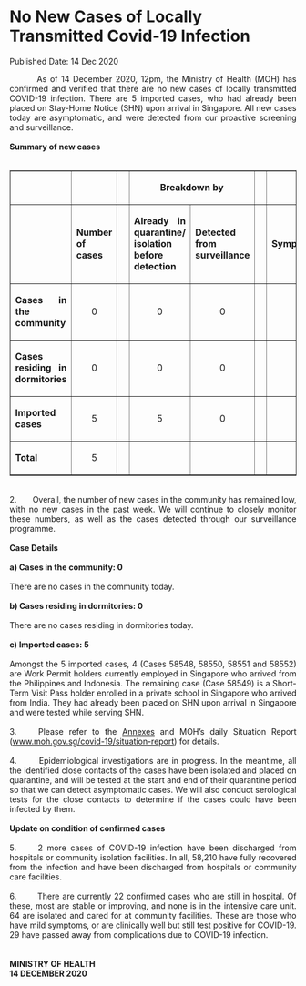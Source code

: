 <html>
    <meta http-equiv="Content-Type" content="text/html; charset=utf-8"/>
    <meta charset="utf-8"/>
    <title>No New Cases of Locally Transmitted Covid-19 Infection</title>
    <body><h1>No New Cases of Locally Transmitted Covid-19 Infection</h1>
    <p>Published Date: 14 Dec 2020</p> <p style="text-align: justify;">&nbsp; &nbsp; &nbsp; &nbsp; As of 14 December 2020, 12pm, the Ministry of Health (MOH) has confirmed and verified that there are no new cases of locally transmitted COVID-19 infection. There are 5 imported cases, who had already been placed on Stay-Home Notice (SHN) upon arrival in Singapore. All new cases today are asymptomatic, and were detected from our proactive screening and surveillance.&nbsp;&nbsp;<br><br><strong>Summary of new cases<br></strong><br></p><table border="1" cellspacing="0" cellpadding="0" width="0"> <tbody><tr> <td width="129" style="text-align: justify;"> <p align="right">&nbsp;</p> </td> <td width="60" style="text-align: justify;"> <p>&nbsp;</p> </td> <td width="16" valign="top" style="text-align: justify;"> <p>&nbsp;</p> </td> <td width="192" colspan="2" style="text-align: justify;"> <p align="center"><strong>Breakdown by</strong></p> </td> <td width="16" valign="top" style="text-align: justify;"> <p>&nbsp;</p> </td> <td width="192" colspan="2" style="text-align: justify;"> <p align="center"><strong>Breakdown by</strong></p> </td> </tr> <tr> <td width="129" style="text-align: justify;"> <p align="right">&nbsp;</p> </td> <td width="60" style="text-align: justify;"> <p><strong>Number of cases</strong></p> </td> <td width="16" valign="top" style="text-align: justify;"> <p>&nbsp;</p> </td> <td width="96" style="text-align: justify;"> <p><strong>Already in quarantine/ isolation before detection</strong></p> </td> <td width="96" style="text-align: justify;"> <p><strong>Detected from surveillance</strong></p> </td> <td width="16" valign="top" style="text-align: justify;"> <p>&nbsp;</p> </td> <td width="96" style="text-align: justify;"> <p><strong>Symptomatic</strong></p> </td> <td width="96" style="text-align: justify;"> <p><strong>Asymptomatic</strong></p> </td> </tr> <tr> <td width="129" style="text-align: justify;"> <p><strong>Cases in the community</strong></p> </td> <td width="60" style="text-align: justify;"> <p align="center">0</p> </td> <td width="16" valign="top" style="text-align: justify;"> <p align="center">&nbsp;</p> </td> <td width="96" style="text-align: justify;"> <p align="center">0</p> </td> <td width="96" style="text-align: justify;"> <p align="center">0</p> </td> <td width="16" valign="top" style="text-align: justify;"> <p align="center">&nbsp;</p> </td> <td width="96" style="text-align: justify;"> <p align="center">0</p> </td> <td width="96" style="text-align: justify;"> <p align="center">0</p> </td> </tr> <tr> <td width="129" style="text-align: justify;"> <p><strong>Cases residing in dormitories</strong></p> </td> <td width="60" style="text-align: justify;"> <p align="center">0</p> </td> <td width="16" valign="top" style="text-align: justify;"> <p align="center">&nbsp;</p> </td> <td width="96" style="text-align: justify;"> <p align="center">0</p> </td> <td width="96" style="text-align: justify;"> <p align="center">0</p> </td> <td width="16" valign="top" style="text-align: justify;"> <p align="center">&nbsp;</p> </td> <td width="96" style="text-align: justify;"> <p align="center">0</p> </td> <td width="96" style="text-align: justify;"> <p align="center">0</p> </td> </tr> <tr> <td width="129" style="text-align: justify;"> <p><strong>Imported cases</strong></p> </td> <td width="60" style="text-align: justify;"> <p align="center">5</p> </td> <td width="16" valign="top" style="text-align: justify;"> <p align="center">&nbsp;</p> </td> <td width="96" style="text-align: justify;"> <p align="center">5</p> </td> <td width="96" style="text-align: justify;"> <p align="center">0</p> </td> <td width="16" valign="top" style="text-align: justify;"> <p align="center">&nbsp;</p> </td> <td width="96" style="text-align: justify;"> <p align="center">0</p> </td> <td width="96" style="text-align: justify;"> <p align="center">5</p> </td> </tr> <tr> <td width="129" style="text-align: justify;"> <p><strong>Total</strong></p> </td> <td width="60" style="text-align: justify;"> <p align="center">5</p> </td> <td width="16" valign="top" style="text-align: justify;"> <p align="center">&nbsp;</p> </td> <td width="96" style="text-align: justify;"> <p align="center">&nbsp;</p> </td> <td width="96" style="text-align: justify;"> <p align="center">&nbsp;</p> </td> <td width="16" valign="top" style="text-align: justify;"> <p align="center">&nbsp;</p> </td> <td width="96" style="text-align: justify;"> <p align="center">&nbsp;</p> </td> <td width="96" style="text-align: justify;"> <p align="center">&nbsp;</p> </td> </tr> </tbody></table><p style="text-align: justify;"><br>2.&nbsp; &nbsp; &nbsp; &nbsp;Overall, the number of new cases in the community has remained low, with no new cases in the past week. We will continue to closely monitor these numbers, as well as the cases detected through our surveillance programme.<br><br><strong>Case Details</strong><br><br><strong>a) Cases in the community: 0</strong><br><br>There are no cases in the community today.<br><br><strong>b) Cases residing in dormitories: 0</strong><br><br>There are no cases residing in dormitories today.&nbsp;<br><br><strong>c) Imported cases: 5</strong><br><br>Amongst the 5 imported cases, 4 (Cases 58548, 58550, 58551 and 58552) are Work Permit holders currently employed in Singapore who arrived from the Philippines and Indonesia. The remaining case (Case 58549) is a Short-Term Visit Pass holder enrolled in a private school in Singapore who arrived from India. They had already been placed on SHN upon arrival in Singapore and were tested while serving SHN.<br><br>3.&nbsp; &nbsp; Please refer to the <a href="/docs/librariesprovider5/default-document-library/annexes6fab566c738f4433b5087a35d603b484.pdf?sfvrsn=99d88496_0" title="Annexes">Annexes</a>&nbsp;and MOH’s daily Situation Report (<a href="https://www.moh.gov.sg/covid-19/situation-report" title="" class="" target="">www.moh.gov.sg/covid-19/situation-report</a>) for details.&nbsp;<br><br>4.&nbsp; &nbsp; &nbsp; &nbsp;Epidemiological investigations are in progress. In the meantime, all the identified close contacts of the cases have been isolated and placed on quarantine, and will be tested at the start and end of their quarantine period so that we can detect asymptomatic cases. We will also conduct serological tests for the close contacts to determine if the cases could have been infected by them.<br><br><strong>Update on condition of confirmed cases</strong><br><br>5.&nbsp; &nbsp; &nbsp;2 more cases of COVID-19 infection have been discharged from hospitals or community isolation facilities. In all, 58,210 have fully recovered from the infection and have been discharged from hospitals or community care facilities.&nbsp;<br><br>6.&nbsp; &nbsp; &nbsp; &nbsp;There are currently 22 confirmed cases who are still in hospital. Of these, most are stable or improving, and none is in the intensive care unit. 64 are isolated and cared for at community facilities. These are those who have mild symptoms, or are clinically well but still test positive for COVID-19. 29 have passed away from complications due to COVID-19 infection.&nbsp;<br><br><br><strong>MINISTRY OF HEALTH<br>14 DECEMBER 2020</strong></p></body>
</html>